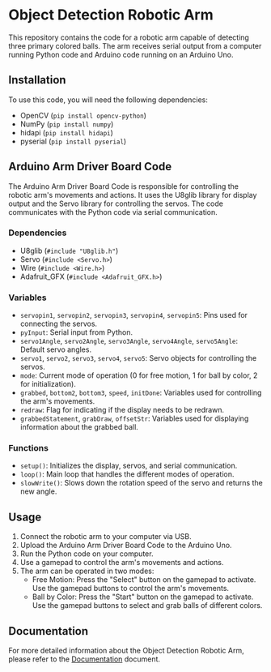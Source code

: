 # Object Detection Robotic Arm

This repository contains the code for a robotic arm capable of detecting three primary colored balls. The arm receives serial output from a computer running Python code and Arduino code running on an Arduino Uno.

## Installation

To use this code, you will need the following dependencies:

- OpenCV (`pip install opencv-python`)
- NumPy (`pip install numpy`)
- hidapi (`pip install hidapi`)
- pyserial (`pip install pyserial`)

## Arduino Arm Driver Board Code

The Arduino Arm Driver Board Code is responsible for controlling the robotic arm's movements and actions. It uses the U8glib library for display output and the Servo library for controlling the servos. The code communicates with the Python code via serial communication.

### Dependencies

- U8glib (`#include "U8glib.h"`)
- Servo (`#include <Servo.h>`)
- Wire (`#include <Wire.h>`)
- Adafruit_GFX (`#include <Adafruit_GFX.h>`)

### Variables

- `servopin1`, `servopin2`, `servopin3`, `servopin4`, `servopin5`: Pins used for connecting the servos.
- `pyInput`: Serial input from Python.
- `servo1Angle`, `servo2Angle`, `servo3Angle`, `servo4Angle`, `servo5Angle`: Default servo angles.
- `servo1`, `servo2`, `servo3`, `servo4`, `servo5`: Servo objects for controlling the servos.
- `mode`: Current mode of operation (0 for free motion, 1 for ball by color, 2 for initialization).
- `grabbed`, `bottom2`, `bottom3`, `speed`, `initDone`: Variables used for controlling the arm's movements.
- `redraw`: Flag for indicating if the display needs to be redrawn.
- `grabbedStatement`, `grabDraw`, `offsetStr`: Variables used for displaying information about the grabbed ball.

### Functions

- `setup()`: Initializes the display, servos, and serial communication.
- `loop()`: Main loop that handles the different modes of operation.
- `slowWrite()`: Slows down the rotation speed of the servo and returns the new angle.

## Usage

1. Connect the robotic arm to your computer via USB.
2. Upload the Arduino Arm Driver Board Code to the Arduino Uno.
3. Run the Python code on your computer.
4. Use a gamepad to control the arm's movements and actions.
5. The arm can be operated in two modes:
    - Free Motion: Press the "Select" button on the gamepad to activate. Use the gamepad buttons to control the arm's movements.
    - Ball by Color: Press the "Start" button on the gamepad to activate. Use the gamepad buttons to select and grab balls of different colors.

## Documentation

For more detailed information about the Object Detection Robotic Arm, please refer to the [Documentation](https://mliamsinclair.dev/assets/RoboticArmDocumentation-qFTm2Vyj.pdf) document.
